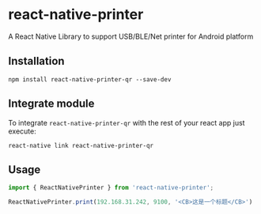# react-native-printer

A React Native Library to support USB/BLE/Net printer for Android platform 

## Installation

```
npm install react-native-printer-qr --save-dev

```

## Integrate module

To integrate `react-native-printer-qr` with the rest of your react app just execute:

```
react-native link react-native-printer-qr

```

## Usage

```javascript
import { ReactNativePrinter } from 'react-native-printer';

ReactNativePrinter.print(192.168.31.242, 9100, '<CB>这是一个标题</CB>')

```
